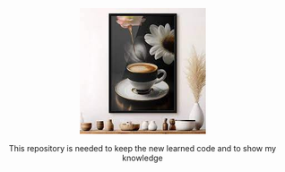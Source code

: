 <p align="center">
  <img width="225" height="225" src="image/Untitled.jpeg">
</p>

<p align="center">This repository is needed to keep the new learned code and to show my knowledge</p>
